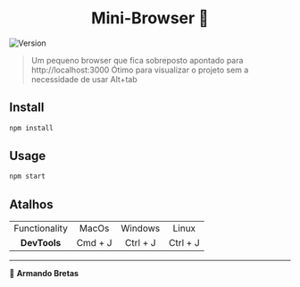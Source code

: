 <h1 align="center">Mini-Browser 👋</h1>
<p>
  <img alt="Version" src="https://img.shields.io/badge/version-1.0.0-blue.svg?cacheSeconds=2592000" /> 
</p>

> Um pequeno browser que fica sobreposto apontado para http://localhost:3000
> Ótimo para visualizar o projeto sem a necessidade de usar Alt+tab

## Install

```sh
npm install
```

## Usage

```sh
npm start
```

## Atalhos

|               |                 |                  |                  |
| :-----------: | :-------------: | :--------------: | :--------------: |
| Functionality |      MacOs      |     Windows      |      Linux       |
|   **DevTools**   |     Cmd + J     |     Ctrl + J     |     Ctrl + J     |

---


👤 **Armando Bretas**
